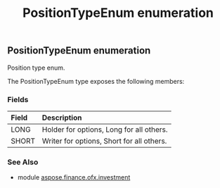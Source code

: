 ﻿---
title: PositionTypeEnum enumeration
second_title: Aspose.Finance for Python via .NET API References
description: 
type: docs
weight: 940
url: /python-net/aspose.finance.ofx.investment/positiontypeenum/
is_root: false
---

## PositionTypeEnum enumeration

Position type enum.



The PositionTypeEnum type exposes the following members:

### Fields
| Field | Description |
| :- | :- |
| LONG | Holder for options, Long for all others. |
| SHORT | Writer for options, Short for all others. |


### See Also

* module [aspose.finance.ofx.investment](../)

